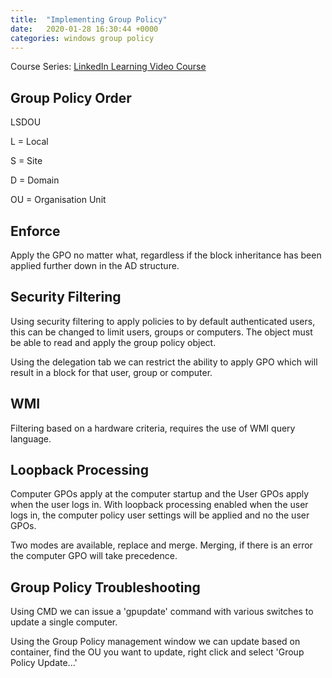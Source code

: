 ```yaml
---
title:  "Implementing Group Policy"
date:   2020-01-28 16:30:44 +0000
categories: windows group policy
---
```


Course Series: [LinkedIn Learning Video Course](https://www.linkedin.com/learning/windows-server-2019-implementing-group-policy)


## Group Policy Order 

LSDOU

L = Local 

S = Site

D = Domain

OU = Organisation Unit

## Enforce

Apply the GPO no matter what, regardless if the block inheritance has been applied further down in the AD structure.

## Security Filtering

Using security filtering to apply policies to by default authenticated users, this can be changed to limit users, groups or computers. The object must be able to read and apply the group policy object.

Using the delegation tab we can restrict the ability to apply GPO which will result in a block for that user, group or computer.

## WMI

Filtering based on a hardware criteria, requires the use of WMI query language.

## Loopback Processing

Computer GPOs apply at the computer startup and the User GPOs apply when the user logs in. With loopback processing enabled when the user logs in, the computer policy user settings will be applied and no the user GPOs.

Two modes are available, replace and merge. Merging, if there is an error the computer GPO will take precedence.

## Group Policy Troubleshooting

Using CMD we can issue a 'gpupdate' command with various switches to update a single computer.

Using the Group Policy management window we can update based on container, find the OU you want to update, right click and select 'Group Policy Update...'

